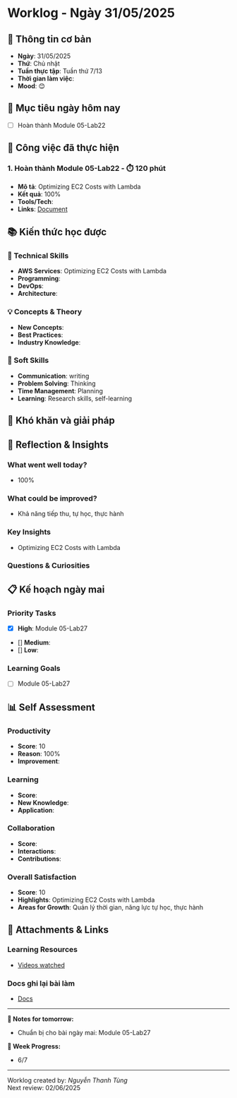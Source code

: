 # Worklog - Ngày 31/05/2025

## 📅 Thông tin cơ bản
- **Ngày**: 31/05/2025
- **Thứ**: Chủ nhật
- **Tuần thực tập**: Tuần thứ 7/13
- **Thời gian làm việc**: 
- **Mood**: 😊

## 🎯 Mục tiêu ngày hôm nay
- [ ] Hoàn thành Module 05-Lab22

## 💼 Công việc đã thực hiện

### 1. Hoàn thành Module 05-Lab22 - ⏱️ 120 phút
- **Mô tả**: Optimizing EC2 Costs with Lambda
- **Kết quả**: 100%
- **Tools/Tech**: 
- **Links**: [Document](https://docs.google.com/document/d/1zLwzm6n4UotYY1lwO_YW7MafdGoyEFyUH38GOR3xdcY/edit?usp=sharing)

## 📚 Kiến thức học được

### 🔧 Technical Skills
- **AWS Services**: Optimizing EC2 Costs with Lambda
- **Programming**: 
- **DevOps**: 
- **Architecture**: 

### 💡 Concepts & Theory
- **New Concepts**: 
- **Best Practices**: 
- **Industry Knowledge**: 

### 🤝 Soft Skills
- **Communication**: writing
- **Problem Solving**: Thinking
- **Time Management**: Planning
- **Learning**: Research skills, self-learning

## 🚧 Khó khăn và giải pháp

## 💭 Reflection & Insights

### What went well today?
- 100%

### What could be improved?
- Khả năng tiếp thu, tự học, thực hành

### Key Insights
- Optimizing EC2 Costs with Lambda

### Questions & Curiosities

## 📋 Kế hoạch ngày mai

### Priority Tasks
- [x] **High**: Module 05-Lab27
- [] **Medium**: 
- [] **Low**: 

### Learning Goals
- [ ] Module 05-Lab27

## 📊 Self Assessment

### Productivity
- **Score**: 10
- **Reason**: 100%
- **Improvement**: 

### Learning
- **Score**: 
- **New Knowledge**: 
- **Application**: 

### Collaboration
- **Score**: 
- **Interactions**: 
- **Contributions**: 

### Overall Satisfaction
- **Score**: 10
- **Highlights**: Optimizing EC2 Costs with Lambda
- **Areas for Growth**: Quản lý thời gian, năng lực tự học, thực hành


## 📎 Attachments & Links

### Learning Resources
- [Videos watched](https://www.youtube.com/watch?v=esPRIj_zZSQ&list=PLahN4TLWtox2a3vElknwzU_urND8hLn1i&index=161)

### Docs ghi lại bài làm
- [Docs](https://docs.google.com/document/d/1zLwzm6n4UotYY1lwO_YW7MafdGoyEFyUH38GOR3xdcY/edit?usp=sharing)

---

**📝 Notes for tomorrow:**
- Chuẩn bị cho bài ngày mai: Module 05-Lab27

**🎯 Week Progress:**
- 6/7

---
Worklog created by: *Nguyễn Thanh Tùng*  
Next review: 02/06/2025



